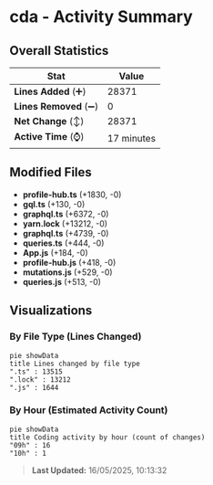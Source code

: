 # cda - Activity Summary 

## Overall Statistics

| Stat                   | Value                                                             |
| ---------------------- | ----------------------------------------------------------------- |
| **Lines Added** (➕)   | 28371                                          |
| **Lines Removed** (➖) | 0                                        |
| **Net Change** (↕)    | 28371                |
| **Active Time** (⌚)   | 17 minutes |


## Modified Files
- **profile-hub.ts** (+1830, -0)
- **gql.ts** (+130, -0)
- **graphql.ts** (+6372, -0)
- **yarn.lock** (+13212, -0)
- **graphql.ts** (+4739, -0)
- **queries.ts** (+444, -0)
- **App.js** (+184, -0)
- **profile-hub.js** (+418, -0)
- **mutations.js** (+529, -0)
- **queries.js** (+513, -0)

## Visualizations

### By File Type (Lines Changed)

```mermaid
pie showData
title Lines changed by file type
".ts" : 13515
".lock" : 13212
".js" : 1644
```

### By Hour (Estimated Activity Count)

```mermaid
pie showData
title Coding activity by hour (count of changes)
"09h" : 16
"10h" : 1
```


> **Last Updated:** 16/05/2025, 10:13:32